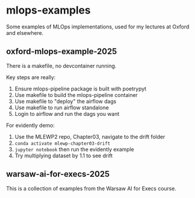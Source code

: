 # mlops-examples
Some examples of MLOps implementations, used for my lectures at Oxford and elsewhere.

## oxford-mlops-example-2025

There is a makefile, no devcontainer running.

Key steps are really:
1. Ensure mlops-pipeline package is built with poetrypyt
2. Use makefile to build the mlops-pipeline container
3. Use makefile to "deploy" the airflow dags
4. Use makefile to run airflow standalone
5. Login to airflow and run the dags you want

For evidently demo:
1. Use the MLEWP2 repo, Chapter03, navigate to the drift folder
2. ```conda activate mlewp-chapter03-drift```
3. ```jupyter notebook``` then run the evidently example
4. Try multiplying dataset by 1.1 to see drift


## warsaw-ai-for-execs-2025

This is a collection of examples from the Warsaw AI for Execs course.
